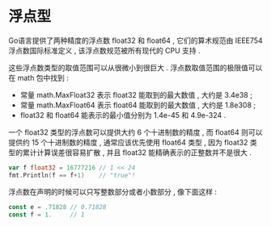 # 浮点型

Go语言提供了两种精度的浮点数 float32 和 float64 , 它们的算术规范由 IEEE754 浮点数国际标准定义 , 该浮点数规范被所有现代的 CPU 支持 . 

这些浮点数类型的取值范围可以从很微小到很巨大 . 浮点数取值范围的极限值可以在 math 包中找到 : 

* 常量 math.MaxFloat32 表示 float32 能取到的最大数值 , 大约是 3.4e38 ; 
* 常量 math.MaxFloat64 表示 float64 能取到的最大数值 , 大约是 1.8e308 ; 
* float32 和 float64 能表示的最小值分别为 1.4e-45 和 4.9e-324 . 

一个 float32 类型的浮点数可以提供大约 6 个十进制数的精度 , 而 float64 则可以提供约 15 个十进制数的精度 , 通常应该优先使用 float64 类型 , 因为 float32 类型的累计计算误差很容易扩散 , 并且 float32 能精确表示的正整数并不是很大 . 

```go
var f float32 = 16777216 // 1 << 24
fmt.Println(f == f+1)    // "true"!
```

浮点数在声明的时候可以只写整数部分或者小数部分 , 像下面这样 : 

```go
const e = .71828 // 0.71828
const f = 1.     // 1
```



